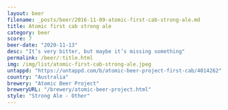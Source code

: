 ```yaml
---
layout: beer
filename: _posts/beer/2016-11-09-atomic-first-cab-strong-ale.md
title: Atomic first cab strong ale
category: beer
score: 7
beer-date: "2020-11-13"
desc: "It’s very bitter, but maybe it’s missing something"
permalink: /beer/:title.html
img: /img/list/atomic-first-cab-strong-ale.jpeg
untappd: "https://untappd.com/b/atomic-beer-project-first-cab/4014262"
country: "Australia"
brewery: "Atomic Beer Project"
breweryURL: "/brewery/atomic-beer-project.html"
style: "Strong Ale - Other"
---
```


